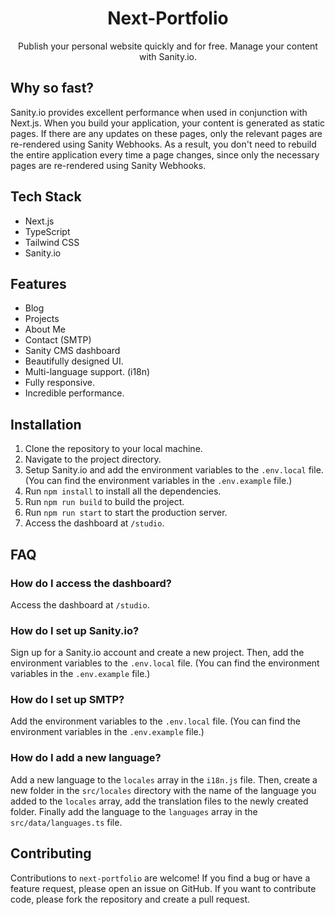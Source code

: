 <div align="center">
    <h1>Next-Portfolio</h1>
    <p>Publish your personal website quickly and for free. Manage your content with Sanity.io.</p>
</div>

## Why so fast?

Sanity.io provides excellent performance when used in conjunction with Next.js. When you build your application, your content is generated as static pages. If there are any updates on these pages, only the relevant pages are re-rendered using Sanity Webhooks. As a result, you don't need to rebuild the entire application every time a page changes, since only the necessary pages are re-rendered using Sanity Webhooks.

## Tech Stack

- Next.js
- TypeScript
- Tailwind CSS
- Sanity.io

## Features

- Blog
- Projects
- About Me
- Contact (SMTP)
- Sanity CMS dashboard
- Beautifully designed UI.
- Multi-language support. (i18n)
- Fully responsive.
- Incredible performance.

## Installation

1. Clone the repository to your local machine.
2. Navigate to the project directory.
3. Setup Sanity.io and add the environment variables to the `.env.local` file. (You can find the environment variables in the `.env.example` file.)
4. Run `npm install` to install all the dependencies.
5. Run `npm run build` to build the project.
6. Run `npm run start` to start the production server.
7. Access the dashboard at `/studio`.

## FAQ

### How do I access the dashboard?
Access the dashboard at `/studio`.

### How do I set up Sanity.io?
Sign up for a Sanity.io account and create a new project. Then, add the environment variables to the `.env.local` file. (You can find the environment variables in the `.env.example` file.)

### How do I set up SMTP?
Add the environment variables to the `.env.local` file. (You can find the environment variables in the `.env.example` file.)

### How do I add a new language?
Add a new language to the `locales` array in the `i18n.js` file. Then, create a new folder in the `src/locales` directory with the name of the language you added to the `locales` array, add the translation files to the newly created folder. Finally add the language to the `languages` array in the `src/data/languages.ts` file.

## Contributing

Contributions to `next-portfolio` are welcome! If you find a bug or have a feature request, please open an issue on GitHub. If you want to contribute code, please fork the repository and create a pull request.